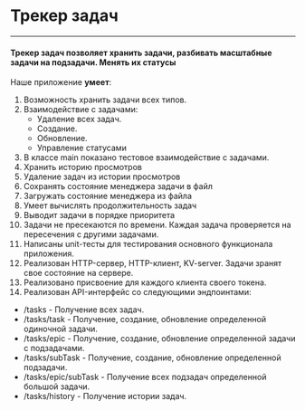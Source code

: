 # Трекер задач
___
#### Трекер задач позволяет хранить задачи, разбивать масштабные задачи на подзадачи. Менять их статусы

Наше приложение **умеет**:
1. Возможность хранить задачи всех типов. 
2. Взаимодействие с задачами:
   * Удаление всех задач.
   * Создание. 
   * Обновление.  
   * Управление статусами 
3. В классе main показано тестовое взаимодействие с задачами.
4. Хранить историю просмотров
5. Удаление задач из истории просмотров
6. Сохранять состояние менеджера задачи в файл
7. Загружать состояние менеджера из файла
8. Умеет вычислять продолжительность задач
9. Выводит задачи в порядке приоритета
10. Задачи не пресекаются по времени. Каждая задача проверяется на пересечения с другими задачами.
11. Написаны unit-тесты для тестирования основного функционала приложения.
12. Реализован HTTP-сервер, HTTP-клиент, KV-server. Задачи зранят свое состояние на сервере.
13. Реализовано присвоение для каждого клиента своего токена.
14. Реализован API-интерфейс со следующими эндпоинтами:
   * /tasks - Получение всех задач.
   * /tasks/task - Получение, создание, обновление определенной одиночной задачи.
   * /tasks/epic - Получение, создание, обновление определенной задачи с подзадачами. 
   * /tasks/subTask - Получение, создание, обновление определенной подзадачи. 
   * /tasks/epic/subTask - Получение всех подзадач определенной большой задачи.
   * /tasks/history - Получение истории задач.   
